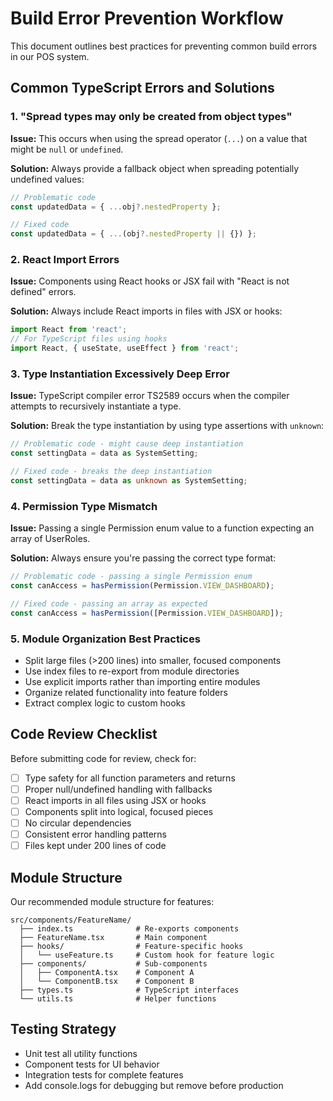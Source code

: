 
# Build Error Prevention Workflow

This document outlines best practices for preventing common build errors in our POS system.

## Common TypeScript Errors and Solutions

### 1. "Spread types may only be created from object types"

**Issue:** This occurs when using the spread operator (`...`) on a value that might be `null` or `undefined`.

**Solution:** Always provide a fallback object when spreading potentially undefined values:

```typescript
// Problematic code
const updatedData = { ...obj?.nestedProperty };

// Fixed code
const updatedData = { ...(obj?.nestedProperty || {}) };
```

### 2. React Import Errors

**Issue:** Components using React hooks or JSX fail with "React is not defined" errors.

**Solution:** Always include React imports in files with JSX or hooks:

```typescript
import React from 'react';
// For TypeScript files using hooks
import React, { useState, useEffect } from 'react';
```

### 3. Type Instantiation Excessively Deep Error

**Issue:** TypeScript compiler error TS2589 occurs when the compiler attempts to recursively instantiate a type.

**Solution:** Break the type instantiation by using type assertions with `unknown`:

```typescript
// Problematic code - might cause deep instantiation
const settingData = data as SystemSetting;

// Fixed code - breaks the deep instantiation
const settingData = data as unknown as SystemSetting;
```

### 4. Permission Type Mismatch

**Issue:** Passing a single Permission enum value to a function expecting an array of UserRoles.

**Solution:** Always ensure you're passing the correct type format:

```typescript
// Problematic code - passing a single Permission enum
const canAccess = hasPermission(Permission.VIEW_DASHBOARD);

// Fixed code - passing an array as expected
const canAccess = hasPermission([Permission.VIEW_DASHBOARD]);
```

### 5. Module Organization Best Practices

- Split large files (>200 lines) into smaller, focused components
- Use index files to re-export from module directories
- Use explicit imports rather than importing entire modules
- Organize related functionality into feature folders
- Extract complex logic to custom hooks

## Code Review Checklist

Before submitting code for review, check for:

- [ ] Type safety for all function parameters and returns
- [ ] Proper null/undefined handling with fallbacks
- [ ] React imports in all files using JSX or hooks
- [ ] Components split into logical, focused pieces
- [ ] No circular dependencies
- [ ] Consistent error handling patterns
- [ ] Files kept under 200 lines of code

## Module Structure

Our recommended module structure for features:

```
src/components/FeatureName/
  ├── index.ts              # Re-exports components
  ├── FeatureName.tsx       # Main component
  ├── hooks/                # Feature-specific hooks
  │   └── useFeature.ts     # Custom hook for feature logic
  ├── components/           # Sub-components
  │   ├── ComponentA.tsx    # Component A
  │   └── ComponentB.tsx    # Component B
  ├── types.ts              # TypeScript interfaces
  └── utils.ts              # Helper functions
```

## Testing Strategy

- Unit test all utility functions
- Component tests for UI behavior
- Integration tests for complete features
- Add console.logs for debugging but remove before production

